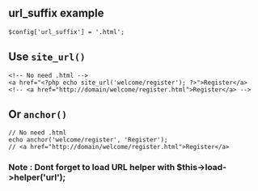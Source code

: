 
## url_suffix example

````
$config['url_suffix'] = '.html';
````

## Use `site_url()`

````
<!-- No need .html -->
<a href="<?php echo site_url('welcome/register'); ?>">Register</a>
<!-- <a href="http://domain/welcome/register.html">Register</a> -->
````

## Or `anchor()`

````
// No need .html
echo anchor('welcome/register', 'Register');
// <a href="http://domain/welcome/register.html">Register</a>
````

### Note : Dont forget to load URL helper with $this->load->helper('url');
